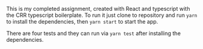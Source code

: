 This is my completed assignment, created with React and typescript with the CRR typescript boilerplate. To run it just clone to repository and run `yarn` to install the dependencies, then `yarn start` to start the app.

There are four tests and they can run via `yarn test` after installing the dependencies.